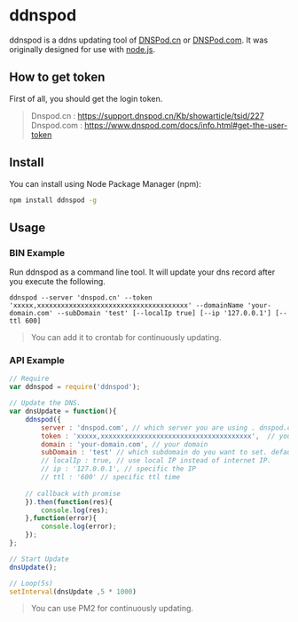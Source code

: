 # ddnspod

ddnspod is a ddns updating tool of [DNSPod.cn](http://www.dnspod.cn) or [DNSPod.com](http://www.dnspod.com).
It was originally designed for use with [node.js](http://nodejs.org).

## How to get token

First of all, you should get the login token.  

> Dnspod.cn : https://support.dnspod.cn/Kb/showarticle/tsid/227  
> Dnspod.com : https://www.dnspod.com/docs/info.html#get-the-user-token


## Install

You can install using Node Package Manager (npm):

```sh
npm install ddnspod -g
```

## Usage

### BIN Example

Run ddnspod as a command line tool. It will update your dns record after you execute the following.

```
ddnspod --server 'dnspod.cn' --token 'xxxxx,xxxxxxxxxxxxxxxxxxxxxxxxxxxxxxxxxxxxxx' --domainName 'your-domain.com' --subDomain 'test' [--localIp true] [--ip '127.0.0.1'] [--ttl 600]
```

> You can add it to crontab for continuously updating.

### API Example

```js
// Require
var ddnspod = require('ddnspod');

// Update the DNS.
var dnsUpdate = function(){
    ddnspod({
        server : 'dnspod.com', // which server you are using . dnspod.com (default) | dnspod.cn
        token : 'xxxxx,xxxxxxxxxxxxxxxxxxxxxxxxxxxxxxxxxxxxxx',  // your login token, you can find how to get this at the top.
        domain : 'your-domain.com', // your domain
        subDomain : 'test' // which subdomain do you want to set. default : @
        // localIp : true, // use local IP instead of internet IP.
        // ip : '127.0.0.1', // specific the IP
        // ttl : '600' // specific ttl time
        
    // callback with promise
    }).then(function(res){
        console.log(res);
    },function(error){
        console.log(error);
    });
};

// Start Update
dnsUpdate();

// Loop(5s)
setInterval(dnsUpdate ,5 * 1000)
```

> You can use PM2 for continuously updating.  
